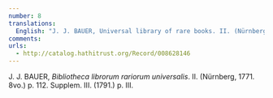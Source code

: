 ```yaml
---
number: 8
translations:
  English: "J. J. BAUER, Universal library of rare books. II. (Nürnberg, 1771. 8vo.) p. 112. Supplement III. (1791.) p. III. [Trans. J. Bock]"
comments:
urls:
  - http://catalog.hathitrust.org/Record/008628146
---
```


J. J. BAUER, <em>Bibliotheca librorum rariorum universalis</em>. II. (Nürnberg, 1771. 8vo.) p. 112. Supplem. III. (1791.) p. III.
